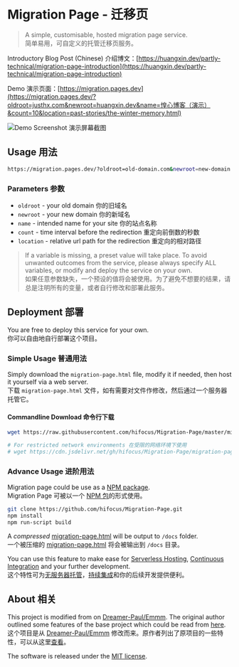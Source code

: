 # Migration Page - 迁移页

> A simple, customisable, hosted migration page service.  
> 简单易用，可自定义的托管迁移页服务。

Introductory Blog Post (Chinese) 介绍博文：[https://huangxin.dev/partly-technical/migration-page-introduction](https://huangxin.dev/partly-technical/migration-page-introduction)

Demo 演示页面：[https://migration.pages.dev](https://migration.pages.dev/?oldroot=justhx.com&newroot=huangxin.dev&name=惶心博客（演示）&count=10&location=past-stories/the-winter-memory.html)

![Demo Screenshot 演示屏幕截图](https://vip2.loli.io/2021/09/05/bOcgl67JUzkyTuE.png)

## Usage 用法

```bash
https://migration.pages.dev/?oldroot=old-domain.com&newroot=new-domain.com&name=YOUR-SITE-NAME&count=999&location=some_url_path
```

### Parameters 参数

- `oldroot` - your old domain 你的旧域名  
- `newroot` - your new domain 你的新域名  
- `name` - intended name for your site 你的站点名称  
- `count` - time interval before the redirection 重定向前倒数的秒数  
- `location` - relative url path for the redirection  重定向的相对路径  

> If a variable is missing, a preset value will take place. To avoid unwanted outcomes from the service, please always specify ALL variables, or modify and deploy the service on your own.  
> 如果任意参数缺失，一个预设的值将会被使用。为了避免不想要的结果，请总是注明所有的变量，或者自行修改和部署此服务。

## Deployment 部署

You are free to deploy this service for your own.  
你可以自由地自行部署这个项目。

### Simple Usage 普通用法

Simply download the `migration-page.html` file, modify it if needed, then host it yourself via a web server.  
下载 `migration-page.html` 文件，如有需要对文件作修改，然后通过一个服务器托管它。

#### Commandline Download 命令行下载

```bash
wget https://raw.githubusercontent.com/hifocus/Migration-Page/master/migration-page.html -O index.html

# For restricted network environments 在受限的网络环境下使用
# wget https://cdn.jsdelivr.net/gh/hifocus/Migration-Page/migration-page.html -O index.html
```

### Advance Usage 进阶用法

Migration page could be use as a [NPM package](https://en.wikipedia.org/wiki/Npm_(software)).  
Migration Page 可被以一个 [NPM 包](https://zh.wikipedia.org/wiki/Npm)的形式使用。

```bash
git clone https://github.com/hifocus/Migration-Page.git
npm install
npm run-script build
```

A *compressed* [migration-page.html](https://github.com/hifocus/Migration-Page/blob/master/migration-page.html) will be output to `/docs` folder.  
一个被压缩的 [migration-page.html](https://github.com/hifocus/Migration-Page/blob/master/migration-page.html) 将会被输出到 `/docs` 目录。

You can use this feature to make ease for [Serverless Hosting](https://en.wikipedia.org/wiki/Serverless_computing), [Continuous Integration](https://en.wikipedia.org/wiki/Continuous_integration) and your further development.  
这个特性可为[无服务器托管](https://zh.wikipedia.org/wiki/%E7%84%A1%E4%BC%BA%E6%9C%8D%E5%99%A8%E8%A8%88%E7%AE%97)，[持续集成](https://zh.wikipedia.org/wiki/%E6%8C%81%E7%BA%8C%E6%95%B4%E5%90%88)和你的后续开发提供便利。

## About 相关

This project is modified from on [Dreamer-Paul/Emmm](https://github.com/Dreamer-Paul/Emmm). The original author outlined some features of the base project which could be read from [here](https://github.com/Dreamer-Paul/Emmm#%E9%A1%B9%E7%9B%AE%E7%89%B9%E6%80%A7).  
这个项目是从 [Dreamer-Paul/Emmm](https://github.com/Dreamer-Paul/Emmm) 修改而来。原作者列出了原项目的一些特性，可以从这里[查看](https://github.com/Dreamer-Paul/Emmm#%E9%A1%B9%E7%9B%AE%E7%89%B9%E6%80%A7)。

The software is released under the [MIT license](https://github.com/hifocus/Migration-Page/blob/master/LICENSE).